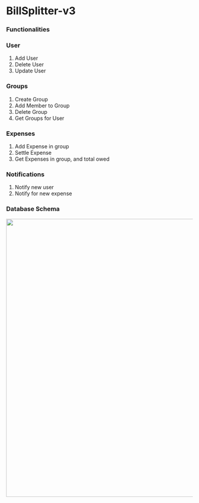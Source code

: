
# BillSplitter-v3

### Functionalities
### User
1. Add User
2. Delete User
3. Update User

### Groups
1. Create Group
2. Add Member to Group
3. Delete Group
4. Get Groups for User

### Expenses
1. Add Expense in group
2. Settle Expense
3. Get Expenses in group, and total owed

### Notifications
1. Notify new user
2. Notify for new expense

### Database Schema

<img src="https://github.com/premkumary109/bill-splitter-v3/BillSplitter%20ER.png" width="750">
